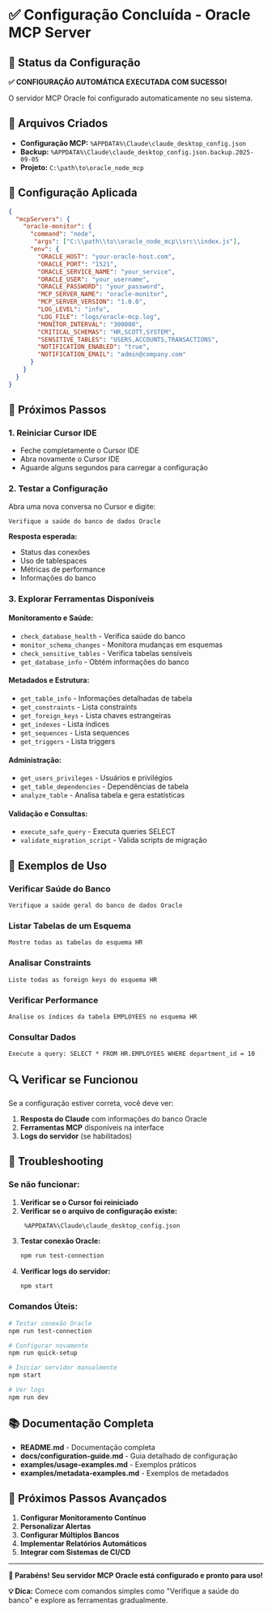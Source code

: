 # ✅ Configuração Concluída - Oracle MCP Server

## 🎉 Status da Configuração

**✅ CONFIGURAÇÃO AUTOMÁTICA EXECUTADA COM SUCESSO!**

O servidor MCP Oracle foi configurado automaticamente no seu sistema.

## 📍 Arquivos Criados

- **Configuração MCP:** `%APPDATA%\Claude\claude_desktop_config.json`
- **Backup:** `%APPDATA%\Claude\claude_desktop_config.json.backup.2025-09-05`
- **Projeto:** `C:\path\to\oracle_node_mcp`

## 🔧 Configuração Aplicada

```json
{
  "mcpServers": {
    "oracle-monitor": {
      "command": "node",
       "args": ["C:\\path\\to\\oracle_node_mcp\\src\\index.js"],
      "env": {
        "ORACLE_HOST": "your-oracle-host.com",
        "ORACLE_PORT": "1521",
        "ORACLE_SERVICE_NAME": "your_service",
        "ORACLE_USER": "your_username",
        "ORACLE_PASSWORD": "your_password",
        "MCP_SERVER_NAME": "oracle-monitor",
        "MCP_SERVER_VERSION": "1.0.0",
        "LOG_LEVEL": "info",
        "LOG_FILE": "logs/oracle-mcp.log",
        "MONITOR_INTERVAL": "300000",
        "CRITICAL_SCHEMAS": "HR,SCOTT,SYSTEM",
        "SENSITIVE_TABLES": "USERS,ACCOUNTS,TRANSACTIONS",
        "NOTIFICATION_ENABLED": "true",
        "NOTIFICATION_EMAIL": "admin@company.com"
      }
    }
  }
}
```

## 🚀 Próximos Passos

### 1. Reiniciar Cursor IDE
- Feche completamente o Cursor IDE
- Abra novamente o Cursor IDE
- Aguarde alguns segundos para carregar a configuração

### 2. Testar a Configuração
Abra uma nova conversa no Cursor e digite:

```
Verifique a saúde do banco de dados Oracle
```

**Resposta esperada:**
- Status das conexões
- Uso de tablespaces
- Métricas de performance
- Informações do banco

### 3. Explorar Ferramentas Disponíveis

#### **Monitoramento e Saúde:**
- `check_database_health` - Verifica saúde do banco
- `monitor_schema_changes` - Monitora mudanças em esquemas
- `check_sensitive_tables` - Verifica tabelas sensíveis
- `get_database_info` - Obtém informações do banco

#### **Metadados e Estrutura:**
- `get_table_info` - Informações detalhadas de tabela
- `get_constraints` - Lista constraints
- `get_foreign_keys` - Lista chaves estrangeiras
- `get_indexes` - Lista índices
- `get_sequences` - Lista sequences
- `get_triggers` - Lista triggers

#### **Administração:**
- `get_users_privileges` - Usuários e privilégios
- `get_table_dependencies` - Dependências de tabela
- `analyze_table` - Analisa tabela e gera estatísticas

#### **Validação e Consultas:**
- `execute_safe_query` - Executa queries SELECT
- `validate_migration_script` - Valida scripts de migração

## 🧪 Exemplos de Uso

### Verificar Saúde do Banco
```
Verifique a saúde geral do banco de dados Oracle
```

### Listar Tabelas de um Esquema
```
Mostre todas as tabelas do esquema HR
```

### Analisar Constraints
```
Liste todas as foreign keys do esquema HR
```

### Verificar Performance
```
Analise os índices da tabela EMPLOYEES no esquema HR
```

### Consultar Dados
```
Execute a query: SELECT * FROM HR.EMPLOYEES WHERE department_id = 10
```

## 🔍 Verificar se Funcionou

Se a configuração estiver correta, você deve ver:

1. **Resposta do Claude** com informações do banco Oracle
2. **Ferramentas MCP** disponíveis na interface
3. **Logs do servidor** (se habilitados)

## 🐛 Troubleshooting

### Se não funcionar:

1. **Verificar se o Cursor foi reiniciado**
2. **Verificar se o arquivo de configuração existe:**
   ```
    %APPDATA%\Claude\claude_desktop_config.json
   ```
3. **Testar conexão Oracle:**
   ```bash
   npm run test-connection
   ```
4. **Verificar logs do servidor:**
   ```bash
   npm start
   ```

### Comandos Úteis:

```bash
# Testar conexão Oracle
npm run test-connection

# Configurar novamente
npm run quick-setup

# Iniciar servidor manualmente
npm start

# Ver logs
npm run dev
```

## 📚 Documentação Completa

- **README.md** - Documentação completa
- **docs/configuration-guide.md** - Guia detalhado de configuração
- **examples/usage-examples.md** - Exemplos práticos
- **examples/metadata-examples.md** - Exemplos de metadados

## 🎯 Próximos Passos Avançados

1. **Configurar Monitoramento Contínuo**
2. **Personalizar Alertas**
3. **Configurar Múltiplos Bancos**
4. **Implementar Relatórios Automáticos**
5. **Integrar com Sistemas de CI/CD**

---

**🎉 Parabéns! Seu servidor MCP Oracle está configurado e pronto para uso!**

**💡 Dica:** Comece com comandos simples como "Verifique a saúde do banco" e explore as ferramentas gradualmente.
